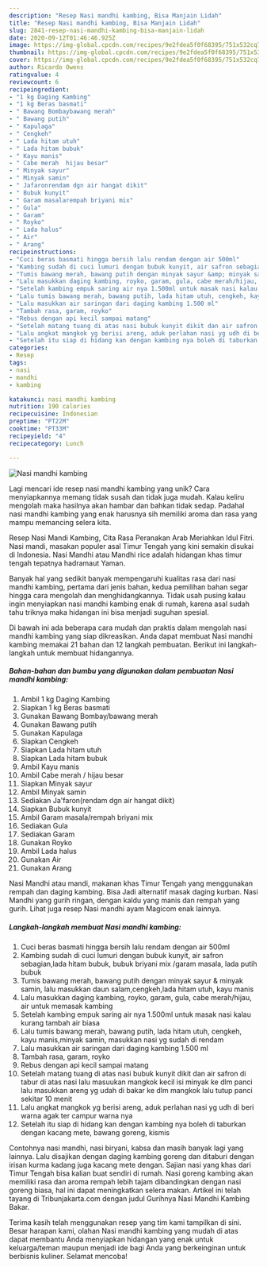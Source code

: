 ```yaml
---
description: "Resep Nasi mandhi kambing, Bisa Manjain Lidah"
title: "Resep Nasi mandhi kambing, Bisa Manjain Lidah"
slug: 2841-resep-nasi-mandhi-kambing-bisa-manjain-lidah
date: 2020-09-12T01:46:46.925Z
image: https://img-global.cpcdn.com/recipes/9e2fdea5f0f68395/751x532cq70/nasi-mandhi-kambing-foto-resep-utama.jpg
thumbnail: https://img-global.cpcdn.com/recipes/9e2fdea5f0f68395/751x532cq70/nasi-mandhi-kambing-foto-resep-utama.jpg
cover: https://img-global.cpcdn.com/recipes/9e2fdea5f0f68395/751x532cq70/nasi-mandhi-kambing-foto-resep-utama.jpg
author: Ricardo Owens
ratingvalue: 4
reviewcount: 6
recipeingredient:
- "1 kg Daging Kambing"
- "1 kg Beras basmati"
- " Bawang Bombaybawang merah"
- " Bawang putih"
- " Kapulaga"
- " Cengkeh"
- " Lada hitam utuh"
- " Lada hitam bubuk"
- " Kayu manis"
- " Cabe merah  hijau besar"
- " Minyak sayur"
- " Minyak samin"
- " Jafaronrendam dgn air hangat dikit"
- " Bubuk kunyit"
- " Garam masalarempah briyani mix"
- " Gula"
- " Garam"
- " Royko"
- " Lada halus"
- " Air"
- " Arang"
recipeinstructions:
- "Cuci beras basmati hingga bersih lalu rendam dengan air 500ml"
- "Kambing sudah di cuci lumuri dengan bubuk kunyit, air safron sebagian,lada hitam bubuk, bubuk briyani mix /garam masala, lada putih bubuk"
- "Tumis bawang merah, bawang putih dengan minyak sayur &amp; minyak samin, lalu masukkan daun salam,cengkeh,lada hitam utuh, kayu manis"
- "Lalu masukkan daging kambing, royko, garam, gula, cabe merah/hijau, air untuk memasak kambing"
- "Setelah kambing empuk saring air nya 1.500ml untuk masak nasi kalau kurang tambah air biasa"
- "Lalu tumis bawang merah, bawang putih, lada hitam utuh, cengkeh, kayu manis,minyak samin, masukkan nasi yg sudah di rendam"
- "Lalu masukkan air saringan dari daging kambing 1.500 ml"
- "Tambah rasa, garam, royko"
- "Rebus dengan api kecil sampai matang"
- "Setelah matang tuang di atas nasi bubuk kunyit dikit dan air safron di tabur di atas nasi lalu masuukan mangkok kecil isi minyak ke dlm panci lalu masukkan areng yg udah di bakar ke dlm mangkok lalu tutup panci sekitar 10 menit"
- "Lalu angkat mangkok yg berisi areng, aduk perlahan nasi yg udh di beri warna agak ter campur warna nya"
- "Setelah itu siap di hidang kan dengan kambing nya boleh di taburkan dengan kacang mete, bawang goreng, kismis"
categories:
- Resep
tags:
- nasi
- mandhi
- kambing

katakunci: nasi mandhi kambing 
nutrition: 190 calories
recipecuisine: Indonesian
preptime: "PT22M"
cooktime: "PT33M"
recipeyield: "4"
recipecategory: Lunch

---
```



![Nasi mandhi kambing](https://img-global.cpcdn.com/recipes/9e2fdea5f0f68395/751x532cq70/nasi-mandhi-kambing-foto-resep-utama.jpg)

Lagi mencari ide resep nasi mandhi kambing yang unik? Cara menyiapkannya memang tidak susah dan tidak juga mudah. Kalau keliru mengolah maka hasilnya akan hambar dan bahkan tidak sedap. Padahal nasi mandhi kambing yang enak harusnya sih memiliki aroma dan rasa yang mampu memancing selera kita.

Resep Nasi Mandi Kambing, Cita Rasa Peranakan Arab Meriahkan Idul Fitri. Nasi mandi, masakan populer asal Timur Tengah yang kini semakin disukai di Indonesia. Nasi Mandhi atau Mandhi rice adalah hidangan khas timur tengah tepatnya hadramaut Yaman.

Banyak hal yang sedikit banyak mempengaruhi kualitas rasa dari nasi mandhi kambing, pertama dari jenis bahan, kedua pemilihan bahan segar hingga cara mengolah dan menghidangkannya. Tidak usah pusing kalau ingin menyiapkan nasi mandhi kambing enak di rumah, karena asal sudah tahu triknya maka hidangan ini bisa menjadi suguhan spesial.


Di bawah ini ada beberapa cara mudah dan praktis dalam mengolah nasi mandhi kambing yang siap dikreasikan. Anda dapat membuat Nasi mandhi kambing memakai 21 bahan dan 12 langkah pembuatan. Berikut ini langkah-langkah untuk membuat hidangannya.

<!--inarticleads1-->

##### Bahan-bahan dan bumbu yang digunakan dalam pembuatan Nasi mandhi kambing:

1. Ambil 1 kg Daging Kambing
1. Siapkan 1 kg Beras basmati
1. Gunakan  Bawang Bombay/bawang merah
1. Gunakan  Bawang putih
1. Gunakan  Kapulaga
1. Siapkan  Cengkeh
1. Siapkan  Lada hitam utuh
1. Siapkan  Lada hitam bubuk
1. Ambil  Kayu manis
1. Ambil  Cabe merah / hijau besar
1. Siapkan  Minyak sayur
1. Ambil  Minyak samin
1. Sediakan  Ja&#39;faron(rendam dgn air hangat dikit)
1. Siapkan  Bubuk kunyit
1. Ambil  Garam masala/rempah briyani mix
1. Sediakan  Gula
1. Sediakan  Garam
1. Gunakan  Royko
1. Ambil  Lada halus
1. Gunakan  Air
1. Gunakan  Arang


Nasi Mandhi atau mandi, makanan khas Timur Tengah yang menggunakan rempah dan daging kambing. Bisa Jadi alternatif masak daging kurban. Nasi Mandhi yang gurih ringan, dengan kaldu yang manis dan rempah yang gurih. Lihat juga resep Nasi mandhi ayam Magicom enak lainnya. 

<!--inarticleads2-->

##### Langkah-langkah membuat Nasi mandhi kambing:

1. Cuci beras basmati hingga bersih lalu rendam dengan air 500ml
1. Kambing sudah di cuci lumuri dengan bubuk kunyit, air safron sebagian,lada hitam bubuk, bubuk briyani mix /garam masala, lada putih bubuk
1. Tumis bawang merah, bawang putih dengan minyak sayur &amp; minyak samin, lalu masukkan daun salam,cengkeh,lada hitam utuh, kayu manis
1. Lalu masukkan daging kambing, royko, garam, gula, cabe merah/hijau, air untuk memasak kambing
1. Setelah kambing empuk saring air nya 1.500ml untuk masak nasi kalau kurang tambah air biasa
1. Lalu tumis bawang merah, bawang putih, lada hitam utuh, cengkeh, kayu manis,minyak samin, masukkan nasi yg sudah di rendam
1. Lalu masukkan air saringan dari daging kambing 1.500 ml
1. Tambah rasa, garam, royko
1. Rebus dengan api kecil sampai matang
1. Setelah matang tuang di atas nasi bubuk kunyit dikit dan air safron di tabur di atas nasi lalu masuukan mangkok kecil isi minyak ke dlm panci lalu masukkan areng yg udah di bakar ke dlm mangkok lalu tutup panci sekitar 10 menit
1. Lalu angkat mangkok yg berisi areng, aduk perlahan nasi yg udh di beri warna agak ter campur warna nya
1. Setelah itu siap di hidang kan dengan kambing nya boleh di taburkan dengan kacang mete, bawang goreng, kismis


Contohnya nasi mandhi, nasi biryani, kabsa dan masih banyak lagi yang lainnya. Lalu disajikan dengan daging kambing goreng dan ditaburi dengan irisan kurma kadang juga kacang mete dengan. Sajian nasi yang khas dari Timur Tengah bisa kalian buat sendiri di rumah. Nasi goreng kambing akan memiliki rasa dan aroma rempah lebih tajam dibandingkan dengan nasi goreng biasa, hal ini dapat meningkatkan selera makan. Artikel ini telah tayang di Tribunjakarta.com dengan judul Gurihnya Nasi Mandhi Kambing Bakar. 

Terima kasih telah menggunakan resep yang tim kami tampilkan di sini. Besar harapan kami, olahan Nasi mandhi kambing yang mudah di atas dapat membantu Anda menyiapkan hidangan yang enak untuk keluarga/teman maupun menjadi ide bagi Anda yang berkeinginan untuk berbisnis kuliner. Selamat mencoba!
